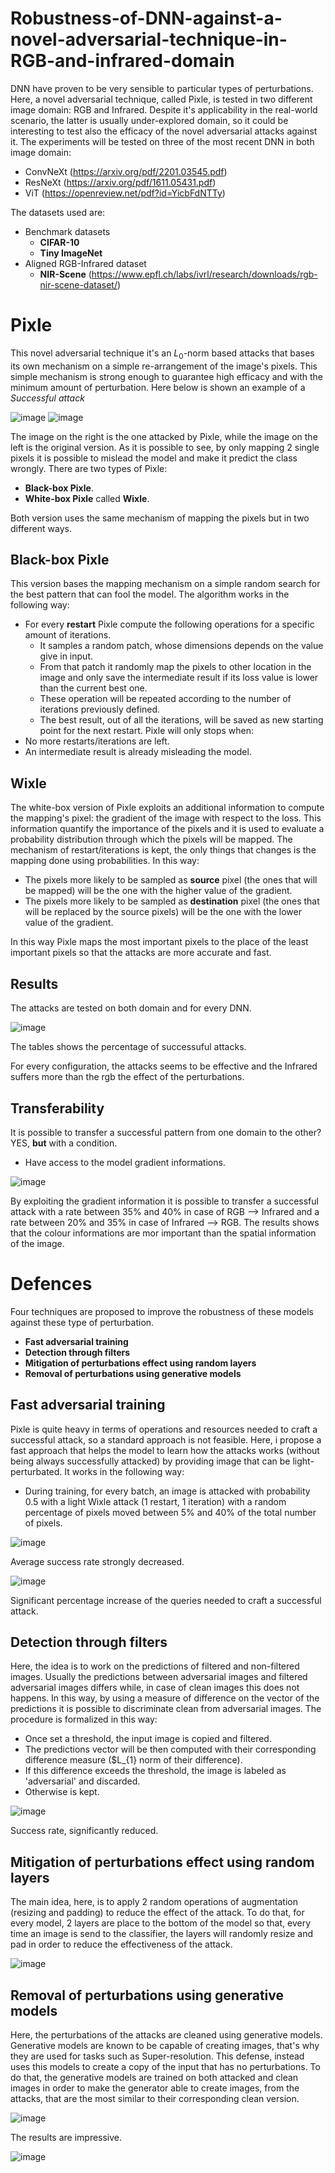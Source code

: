 # Robustness-of-DNN-against-a-novel-adversarial-technique-in-RGB-and-infrared-domain
DNN have proven to be very sensible to particular types of perturbations. Here, a novel adversarial technique, called Pixle, is tested in two different image domain: RGB and Infrared. Despite it's applicability in the real-world scenario, the latter is usually under-explored domain, so it could be interesting to test also the efficacy of the novel adversarial attacks against it. 
The experiments will be tested on three of the most recent DNN in both image domain:
- ConvNeXt (https://arxiv.org/pdf/2201.03545.pdf)
- ResNeXt (https://arxiv.org/pdf/1611.05431.pdf)
- ViT (https://openreview.net/pdf?id=YicbFdNTTy)

The datasets used are:
- Benchmark datasets
  - **CIFAR-10**
  - **Tiny ImageNet**
- Aligned RGB-Infrared dataset 
  - **NIR-Scene** (https://www.epfl.ch/labs/ivrl/research/downloads/rgb-nir-scene-dataset/)
  
# Pixle
This novel adversarial technique it's an $L_{0}$-norm based attacks that bases its own mechanism on a simple re-arrangement of the image's pixels. This simple mechanism is strong enough to guarantee high efficacy and with the minimum amount of perturbation. Here below is shown an example of a *Successful attack*

![image](https://user-images.githubusercontent.com/56520161/201474498-17fbfdda-6d43-49ca-8bc6-a4d8f899c682.png)
![image](https://user-images.githubusercontent.com/56520161/201474589-502f9635-f9c4-4ab1-9d73-2ebab92bb894.png)

The image on the right is the one attacked by Pixle, while the image on the left is the original version. As it is possible to see, by only mapping 2 single pixels it is possible to mislead the model and make it predict the class wrongly. 
There are two types of Pixle:
- **Black-box Pixle**.
- **White-box Pixle** called **Wixle**.

Both version uses the same mechanism of mapping the pixels but in two different ways. 

## Black-box Pixle
This version bases the mapping mechanism on a simple random search for the best pattern that can fool the model. 
The algorithm works in the following way:
- For every **restart** Pixle compute the following operations for a specific amount of iterations.
  - It samples a random patch, whose dimensions depends on the value give in input. 
  - From that patch it randomly map the pixels to other location in the image and only save the intermediate result if its loss value is lower than the current best one. 
  - These operation will be repeated according to the number of iterations previously defined. 
  - The best result, out of all the iterations, will be saved as new starting point for the next restart.
Pixle will only stops when:
- No more restarts/iterations are left.
- An intermediate result is already misleading the model. 

## Wixle
The white-box version of Pixle exploits an additional information to compute the mapping's pixel: the gradient of the image with respect to the loss. This information quantify the importance of the pixels and it is used to evaluate a probability distribution through which the pixels will be mapped. The mechanism of restart/iterations is kept, the only things that changes is the mapping done using probabilities.
In this way:
- The pixels more likely to be sampled as **source** pixel (the ones that will be mapped) will be the one with the higher value of the gradient.
- The pixels more likely to be sampled as **destination** pixel (the ones that will be replaced by the source pixels) will be the one with the lower value of the gradient.

In this way Pixle maps the most important pixels to the place of the least important pixels so that the attacks are more accurate and fast. 

## Results
The attacks are tested on both domain and for every DNN.

![image](https://user-images.githubusercontent.com/56520161/201477169-60fc5ea5-f3bb-41d8-9993-2bd40e87ab35.png)

The tables shows the percentage of successuful attacks.

For every configuration, the attacks seems to be effective and the Infrared suffers more than the rgb the effect of the perturbations.

## Transferability 
It is possible to transfer a successful pattern from one domain to the other? YES, **but** with a condition.
- Have access to the model gradient informations.

![image](https://user-images.githubusercontent.com/56520161/201477274-f9746552-cd0f-4e52-89f4-5fd3557c49c7.png)

By exploiting the gradient information it is possible to transfer a successful attack with a rate between 35% and 40% in case of RGB --> Infrared and a rate between 20% and 35% in case of Infrared --> RGB. The results shows that the colour informations are mor important than the spatial information of the image. 

# Defences
Four techniques are proposed to improve the robustness of these models against these type of perturbation.
- **Fast adversarial training**
- **Detection through filters**
- **Mitigation of perturbations effect using random layers**
- **Removal of perturbations using generative models**

## Fast adversarial training
Pixle is quite heavy in terms of operations and resources needed to craft a successful attack, so a standard approach is not feasible. Here, i propose a fast approach that helps the model to learn how the attacks works (without being always successfully attacked) by providing image that can be light-perturbated. 
It works in the following way:
- During training, for every batch, an image is attacked with probability 0.5 with a light Wixle attack (1 restart, 1 iteration) with a random percentage of pixels moved between 5% and 40% of the total number of pixels.

![image](https://user-images.githubusercontent.com/56520161/201477695-b16315c0-7e47-415f-93eb-a8a292c915e9.png)

Average success rate strongly decreased. 

![image](https://user-images.githubusercontent.com/56520161/201477738-aa0dc422-c285-4430-9468-d37fc14a73d6.png)

Significant percentage increase of the queries needed to craft a successful attack. 

## Detection through filters
Here, the idea is to work on the predictions of filtered and non-filtered images. Usually the predictions between adversarial images and filtered adversarial images differs while, in case of clean images this does not happens. 
In this way, by using a measure of difference on the vector of the predictions it is possible to discriminate clean from adversarial images.
The procedure is formalized in this way:
- Once set a threshold, the input image is copied and filtered. 
- The predictions vector will be then computed with their corresponding difference measure ($L_{1} norm of their difference). 
- If this difference exceeds the threshold, the image is labeled as 'adversarial' and discarded.
- Otherwise is kept.

![image](https://user-images.githubusercontent.com/56520161/201478008-a7613470-175d-4df5-aadd-51cce313d375.png)

Success rate, significantly reduced. 

## Mitigation of perturbations effect using random layers
The main idea, here, is to apply 2 random operations of augmentation (resizing and padding) to reduce the effect of the attack. 
To do that, for every model, 2 layers are place to the bottom of the model so that, every time an image is send to the classifier, the layers will randomly resize and pad in order to reduce the effectiveness of the attack. 

![image](https://user-images.githubusercontent.com/56520161/201478145-7ba87929-ba00-4ef5-a81c-013eeb80ff36.png)

## Removal of perturbations using generative models
Here, the perturbations of the attacks are cleaned using generative models. Generative models are known to be capable of creating images, that's why they are used for tasks such as Super-resolution. This defense, instead uses this models to create a copy of the input that has no perturbations. To do that, the generative models are trained on both attacked and clean images in order to make the generator able to create images, from the attacks, that are the most similar to their corresponding clean version.

![image](https://user-images.githubusercontent.com/56520161/201478360-c2a1c324-f3c2-471e-86bb-e57f749fa6fe.png)

The results are impressive.

![image](https://user-images.githubusercontent.com/56520161/201478449-cdb91a61-026c-44df-a23f-d4b948e4664d.png)
